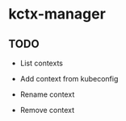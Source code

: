 # kctx-manager

## TODO

 * List contexts

 * Add context from kubeconfig

 * Rename context

 * Remove context